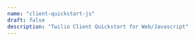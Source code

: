 ```yaml
---
name: "client-quickstart-js"
draft: false
description: "Twilio Client Quickstart for Web/Javascript"
---
```

